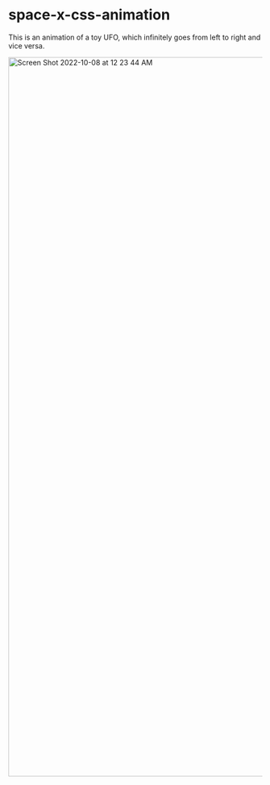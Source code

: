 # space-x-css-animation
This is an animation of a toy UFO, which infinitely goes from left to right and vice versa.

<img width="1425" alt="Screen Shot 2022-10-08 at 12 23 44 AM" src="https://user-images.githubusercontent.com/83724852/194700480-92e5de53-8a10-4436-9ae9-88a62acfbf49.png">

